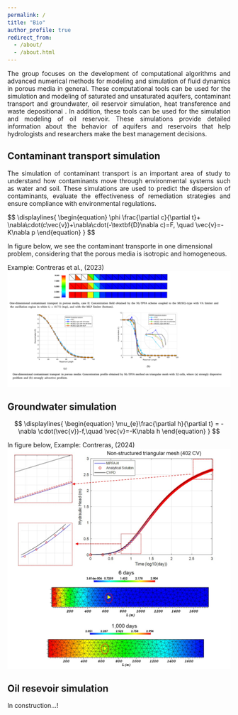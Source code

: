 ```yaml
---
permalink: /
title: "Bio"
author_profile: true
redirect_from: 
  - /about/
  - /about.html
---
```


<p style="text-align: justify;">
The group focuses on the development of computational algorithms and advanced numerical methods for modeling and simulation of fluid dynamics in porous media in general. These computational tools can be used for the simulation and modeling of saturated and unsaturated aquifers, contaminant transport and groundwater, oil reservoir simulation, heat transference and waste depositional . In addition, these tools can be used for the simulation and modeling of oil reservoir. These simulations provide detailed information about the behavior of aquifers and reservoirs that help hydrologists and researchers make the best management decisions.
</p>


Contaminant transport simulation 
------
<p style="text-align: justify;">
The simulation of contaminant transport is an important area of study to understand how contaminants move through environmental systems such as water and soil. These simulations are used to predict the dispersion of contaminants, evaluate the effectiveness of remediation strategies and ensure compliance with environmental regulations.
</p>
$$
\displaylines{
	\begin{equation}
		\phi \frac{\partial c}{\partial t}+ \nabla\cdot(c\vec{v})+\nabla\cdot(-\textbf{D}\nabla c)=F, \quad \vec{v}=-K\nabla p
	\end{equation}
 }
$$

In figure below, we see the contaminant transporte in one dimensional problem, considering that the porous media is isotropic and homogeneous. 

Example: Contreras et al., (2023)
![Editing a markdown file for a talk](/images/image2.png)


Groundwater simulation 
------

$$
\displaylines{
	\begin{equation}
	\mu_{e}\frac{\partial h}{\partial t} = -\nabla \cdot(\vec{v})-f,\quad \vec{v}=-K\nabla h
	\end{equation}
}
$$

In figure below, 
Example: Contreras, (2024)
![Editing a markdown file for a talk](/images/figurax1.png)

Oil resevoir simulation 
------
In construction...!
